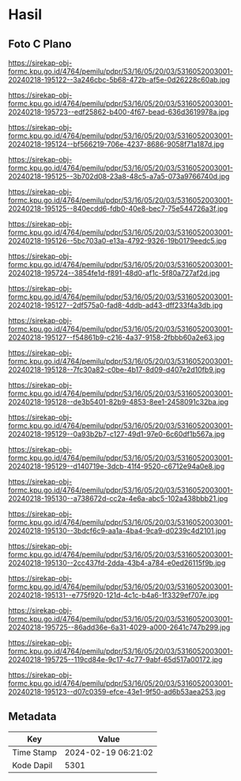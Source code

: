 # Hasil

## Foto C Plano

https://sirekap-obj-formc.kpu.go.id/4764/pemilu/pdpr/53/16/05/20/03/5316052003001-20240218-195122--3a246cbc-5b68-472b-af5e-0d26228c60ab.jpg

https://sirekap-obj-formc.kpu.go.id/4764/pemilu/pdpr/53/16/05/20/03/5316052003001-20240218-195723--edf25862-b400-4f67-bead-636d3619978a.jpg

https://sirekap-obj-formc.kpu.go.id/4764/pemilu/pdpr/53/16/05/20/03/5316052003001-20240218-195124--bf566219-706e-4237-8686-9058f71a187d.jpg

https://sirekap-obj-formc.kpu.go.id/4764/pemilu/pdpr/53/16/05/20/03/5316052003001-20240218-195125--3b702d08-23a8-48c5-a7a5-073a9766740d.jpg

https://sirekap-obj-formc.kpu.go.id/4764/pemilu/pdpr/53/16/05/20/03/5316052003001-20240218-195125--840ecdd6-fdb0-40e8-bec7-75e544726a3f.jpg

https://sirekap-obj-formc.kpu.go.id/4764/pemilu/pdpr/53/16/05/20/03/5316052003001-20240218-195126--5bc703a0-e13a-4792-9326-19b0179eedc5.jpg

https://sirekap-obj-formc.kpu.go.id/4764/pemilu/pdpr/53/16/05/20/03/5316052003001-20240218-195724--3854fe1d-f891-48d0-af1c-5f80a727af2d.jpg

https://sirekap-obj-formc.kpu.go.id/4764/pemilu/pdpr/53/16/05/20/03/5316052003001-20240218-195127--2df575a0-fad8-4ddb-ad43-dff233f4a3db.jpg

https://sirekap-obj-formc.kpu.go.id/4764/pemilu/pdpr/53/16/05/20/03/5316052003001-20240218-195127--f54861b9-c216-4a37-9158-2fbbb60a2e63.jpg

https://sirekap-obj-formc.kpu.go.id/4764/pemilu/pdpr/53/16/05/20/03/5316052003001-20240218-195128--7fc30a82-c0be-4b17-8d09-d407e2d10fb9.jpg

https://sirekap-obj-formc.kpu.go.id/4764/pemilu/pdpr/53/16/05/20/03/5316052003001-20240218-195128--de3b5401-82b9-4853-8ee1-2458091c32ba.jpg

https://sirekap-obj-formc.kpu.go.id/4764/pemilu/pdpr/53/16/05/20/03/5316052003001-20240218-195129--0a93b2b7-c127-49d1-97e0-6c60df1b567a.jpg

https://sirekap-obj-formc.kpu.go.id/4764/pemilu/pdpr/53/16/05/20/03/5316052003001-20240218-195129--d140719e-3dcb-41f4-9520-c6712e94a0e8.jpg

https://sirekap-obj-formc.kpu.go.id/4764/pemilu/pdpr/53/16/05/20/03/5316052003001-20240218-195130--a738672d-cc2a-4e6a-abc5-102a438bbb21.jpg

https://sirekap-obj-formc.kpu.go.id/4764/pemilu/pdpr/53/16/05/20/03/5316052003001-20240218-195130--3bdcf6c9-aa1a-4ba4-9ca9-d0239c4d2101.jpg

https://sirekap-obj-formc.kpu.go.id/4764/pemilu/pdpr/53/16/05/20/03/5316052003001-20240218-195130--2cc437fd-2dda-43b4-a784-e0ed26115f9b.jpg

https://sirekap-obj-formc.kpu.go.id/4764/pemilu/pdpr/53/16/05/20/03/5316052003001-20240218-195131--e775f920-121d-4c1c-b4a6-1f3329ef707e.jpg

https://sirekap-obj-formc.kpu.go.id/4764/pemilu/pdpr/53/16/05/20/03/5316052003001-20240218-195725--86add36e-6a31-4029-a000-2641c747b299.jpg

https://sirekap-obj-formc.kpu.go.id/4764/pemilu/pdpr/53/16/05/20/03/5316052003001-20240218-195725--119cd84e-9c17-4c77-9abf-65d517a00172.jpg

https://sirekap-obj-formc.kpu.go.id/4764/pemilu/pdpr/53/16/05/20/03/5316052003001-20240218-195123--d07c0359-efce-43e1-9f50-ad6b53aea253.jpg


## Metadata

| Key        | Value               |
| ---------- | ------------------- |
| Time Stamp | 2024-02-19 06:21:02 |
| Kode Dapil | 5301                |



